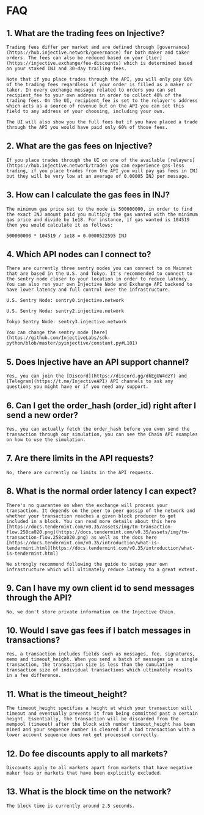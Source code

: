 # FAQ

## 1. What are the trading fees on Injective?
	Trading fees differ per market and are defined through [governance](https://hub.injective.network/governance) for both maker and taker orders. The fees can also be reduced based on your [tier](https://injective.exchange/fee-discounts) which is determined based on your staked INJ and 30-day trailing fees.

	Note that if you place trades through the API, you will only pay 60% of the trading fees regardless if your order is filled as a maker or taker. In every exchange message related to orders you can set recipient_fee to your own address in order to collect 40% of the trading fees. On the UI, recipient_fee is set to the relayer's address which acts as a source of revenue but on the API you can set this field to any address of your choosing, including your own.

	The UI will also show you the full fees but if you have placed a trade through the API you would have paid only 60% of those fees.

## 2. What are the gas fees on Injective?
	If you place trades through the UI on one of the available [relayers](https://hub.injective.network/trade) you can experience gas-less trading, if you place trades from the API you will pay gas fees in INJ but they will be very low at an average of 0.00005 INJ per message.
	
## 3. How can I calculate the gas fees in INJ?
	The minimum gas price set to the node is 500000000, in order to find the exact INJ amount paid you multiply the gas wanted with the minimum gas price and divide by 1e18. For instance, if gas wanted is 104519 then you would calculate it as follows:

	500000000 * 104519 / 1e18 = 0.0000522595 INJ

## 4. Which API nodes can I connect to?
	There are currently three sentry nodes you can connect to on Mainnet that are based in the U.S. and Tokyo. It's recommended to connect to the sentry node closer to your location in order to reduce latency. You can also run your own Injective Node and Exchange API backend to have lower latency and full control over the infrastructure. 

	U.S. Sentry Node: sentry0.injective.network

	U.S. Sentry Node: sentry2.injective.network

	Tokyo Sentry Node: sentry3.injective.network

	You can change the sentry node [here](https://github.com/InjectiveLabs/sdk-python/blob/master/pyinjective/constant.py#L101)


## 5. Does Injective have an API support channel?
	Yes, you can join the [Discord](https://discord.gg/dkEgUW4dzY) and [Telegram](https://t.me/InjectiveAPI) API channels to ask any questions you might have or if you need any support.

## 6. Can I get the order_hash (order_id) right after I send a new order?
	Yes, you can actually fetch the order_hash before you even send the transaction through our simulation, you can see the Chain API examples on how to use the simulation.

## 7. Are there limits in the API requests?
	No, there are currently no limits in the API requests.

## 8. What is the normal order latency I can expect?
	There's no guarantee on when the exchange will process your transaction. It depends on the peer to peer gossip of the network and whether your transaction reaches a given block producer to get included in a block. You can read more details about this here [https://docs.tendermint.com/v0.35/assets/img/tm-transaction-flow.258ca020.png](https://docs.tendermint.com/v0.35/assets/img/tm-transaction-flow.258ca020.png) as well as the docs here [https://docs.tendermint.com/v0.35/introduction/what-is-tendermint.html](https://docs.tendermint.com/v0.35/introduction/what-is-tendermint.html)

	We strongly recommend following the guide to setup your own infrastructure which will ultimately reduce latency to a great extent.

## 9. Can I have my own client id to send messages through the API?
	No, we don't store private information on the Injective Chain.

## 10. Would I save gas fees if I batch messages in transactions? 
	Yes, a transaction includes fields such as messages, fee, signatures, memo and timeout_height. When you send a batch of messages in a single transaction, the transaction size is less than the cumulative transaction size of individual transactions which ultimately results in a fee difference.

## 11. What is the timeout_height?
	The timeout_height specifies a height at which your transaction will timeout and eventually prevents it from being committed past a certain height. Essentially, the transaction will be discarded from the mempool (timeout) after the block with number timeout_height has been mined and your sequence number is cleared if a bad transaction with a lower account sequence does not get processed correctly.

## 12. Do fee discounts apply to all markets?
	Discounts apply to all markets apart from markets that have negative maker fees or markets that have been explicitly excluded.

## 13. What is the block time on the network?
	The block time is currently around 2.5 seconds.